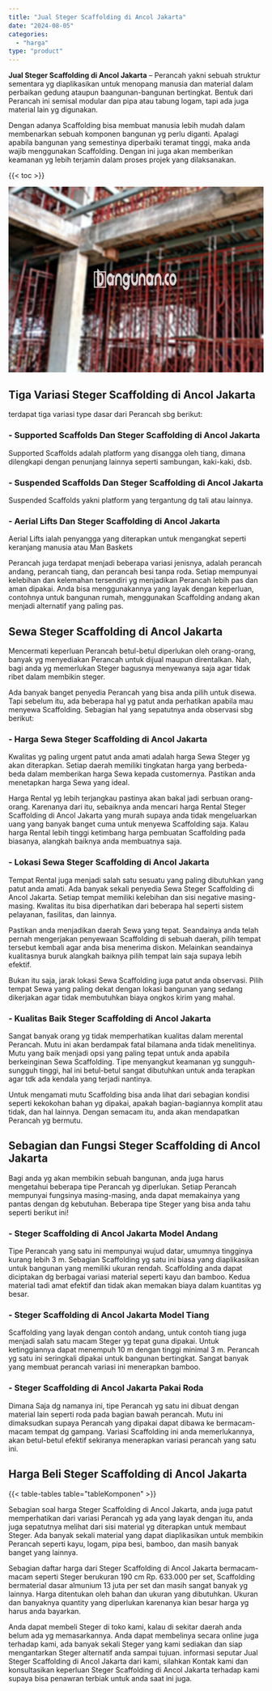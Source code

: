 ```yaml
---
title: "Jual Steger Scaffolding di Ancol Jakarta"
date: "2024-08-05"
categories: 
  - "harga"
type: "product"
---
```


**Jual Steger Scaffolding di Ancol Jakarta** – Perancah yakni sebuah struktur sementara yg diaplikasikan untuk menopang manusia dan material dalam perbaikan gedung ataupun baangunan-bangunan bertingkat. Bentuk dari Perancah ini semisal modular dan pipa atau tabung logam, tapi ada juga material lain yg digunakan.

Dengan adanya Scaffolding bisa membuat manusia lebih mudah dalam membenarkan sebuah komponen bangunan yg perlu diganti. Apalagi apabila bangunan yang semestinya diperbaiki teramat tinggi, maka anda wajib menggunakan Scaffolding. Dengan ini juga akan memberikan keamanan yg lebih terjamin dalam proses projek yang dilaksanakan.

{{< toc >}}

![Jual Steger Scaffolding di Ancol Jakarta](/images/sewa-scaffolding-steger-17.png)

## Tiga Variasi Steger Scaffolding di Ancol Jakarta

terdapat tiga variasi type dasar dari Perancah sbg berikut:

### \- Supported Scaffolds Dan Steger Scaffolding di Ancol Jakarta

Supported Scaffolds adalah platform yang disangga oleh tiang, dimana dilengkapi dengan penunjang lainnya seperti sambungan, kaki-kaki, dsb.

### \- Suspended Scaffolds Dan Steger Scaffolding di Ancol Jakarta

Suspended Scaffolds yakni platform yang tergantung dg tali atau lainnya.

### \- Aerial Lifts Dan Steger Scaffolding di Ancol Jakarta

Aerial Lifts ialah penyangga yang diterapkan untuk mengangkat seperti keranjang manusia atau Man Baskets

Perancah juga terdapat menjadi beberapa variasi jenisnya, adalah perancah andang, perancah tiang, dan perancah besi tanpa roda. Setiap mempunyai kelebihan dan kelemahan tersendiri yg menjadikan Perancah lebih pas dan aman dipakai. Anda bisa menggunakannya yang layak dengan keperluan, contohnya untuk bangunan rumah, menggunakan Scaffolding andang akan menjadi alternatif yang paling pas.

## Sewa Steger Scaffolding di Ancol Jakarta

Mencermati keperluan Perancah betul-betul diperlukan oleh orang-orang, banyak yg menyediakan Perancah untuk dijual maupun direntalkan. Nah, bagi anda yg memerlukan Steger bagusnya menyewanya saja agar tidak ribet dalam membikin steger.

Ada banyak banget penyedia Perancah yang bisa anda pilih untuk disewa. Tapi sebelum itu, ada beberapa hal yg patut anda perhatikan apabila mau menyewa Scaffolding. Sebagian hal yang sepatutnya anda observasi sbg berikut:

### \- Harga Sewa Steger Scaffolding di Ancol Jakarta

Kwalitas yg paling urgent patut anda amati adalah harga Sewa Steger yg akan diterapkan. Setiap daerah memiliki tingkatan harga yang berbeda-beda dalam memberikan harga Sewa kepada customernya. Pastikan anda menetapkan harga Sewa yang ideal.

Harga Rental yg lebih terjangkau pastinya akan bakal jadi serbuan orang-orang. Karenanya dari itu, sebaiknya anda mencari harga Rental Steger Scaffolding di Ancol Jakarta yang murah supaya anda tidak mengeluarkan uang yang banyak banget cuma untuk menyewa Scaffolding saja. Kalau harga Rental lebih tinggi ketimbang harga pembuatan Scaffolding pada biasanya, alangkah baiknya anda membuatnya saja.

### \- Lokasi Sewa Steger Scaffolding di Ancol Jakarta

Tempat Rental juga menjadi salah satu sesuatu yang paling dibutuhkan yang patut anda amati. Ada banyak sekali penyedia Sewa Steger Scaffolding di Ancol Jakarta. Setiap tempat memiliki kelebihan dan sisi negative masing-masing. Kwalitas itu bisa diperhatikan dari beberapa hal seperti sistem pelayanan, fasilitas, dan lainnya.

Pastikan anda menjadikan daerah Sewa yang tepat. Seandainya anda telah pernah mengerjakan penyewaan Scaffolding di sebuah daerah, pilih tempat tersebut kembali agar anda bisa menerima diskon. Melainkan seandainya kualitasnya buruk alangkah baiknya pilih tempat lain saja supaya lebih efektif.

Bukan itu saja, jarak lokasi Sewa Scaffolding juga patut anda observasi. Pilih tempat Sewa yang paling dekat dengan lokasi bangunan yang sedang dikerjakan agar tidak membutuhkan biaya ongkos kirim yang mahal.

### \- Kualitas Baik Steger Scaffolding di Ancol Jakarta

Sangat banyak orang yg tidak memperhatikan kualitas dalam merental Perancah. Mutu ini akan berdampak fatal bilamana anda tidak menelitinya. Mutu yang baik menjadi opsi yang paling tepat untuk anda apabila berkeinginan Sewa Scaffolding. Tipe menyangkut keamanan yg sungguh-sungguh tinggi, hal ini betul-betul sangat dibutuhkan untuk anda terapkan agar tdk ada kendala yang terjadi nantinya.

Untuk mengamati mutu Scaffolding bisa anda lihat dari sebagian kondisi seperti kekokohan bahan yg dipakai, apakah bagian-bagiannya komplit atau tidak, dan hal lainnya. Dengan semacam itu, anda akan mendapatkan Perancah yg bermutu.

## Sebagian dan Fungsi Steger Scaffolding di Ancol Jakarta

Bagi anda yg akan membikin sebuah bangunan, anda juga harus mengetahui beberapa tipe Perancah yg diperlukan. Setiap Perancah mempunyai fungsinya masing-masing, anda dapat memakainya yang pantas dengan dg kebutuhan. Beberapa tipe Steger yang bisa anda tahu seperti berikut ini!

### \- Steger Scaffolding di Ancol Jakarta Model Andang

Tipe Perancah yang satu ini mempunyai wujud datar, umumnya tingginya kurang lebih 3 m. Sebagian Scaffolding yg satu ini biasa yang diaplikasikan untuk bangunan yang memiliki ukuran rendah. Scaffolding anda dapat diciptakan dg berbagai variasi material seperti kayu dan bamboo. Kedua material tadi amat efektif dan tidak akan memakan biaya dalam kuantitas yg besar.

### \- Steger Scaffolding di Ancol Jakarta Model Tiang

Scaffolding yang layak dengan contoh andang, untuk contoh tiang juga menjadi salah satu macam Steger yg tepat guna dipakai. Untuk ketinggiannya dapat menempuh 10 m dengan tinggi minimal 3 m. Perancah yg satu ini seringkali dipakai untuk bangunan bertingkat. Sangat banyak yang membuat perancah variasi ini menerapkan bamboo.

### \- Steger Scaffolding di Ancol Jakarta Pakai Roda

Dimana Saja dg namanya ini, tipe Perancah yg satu ini dibuat dengan material lain seperti roda pada bagian bawah perancah. Mutu ini dimaksudkan supaya Perancah yang dipakai dapat dibawa ke bermacam-macam tempat dg gampang. Variasi Scaffolding ini anda memerlukannya, akan betul-betul efektif sekiranya menerapkan variasi perancah yang satu ini.

## Harga Beli Steger Scaffolding di Ancol Jakarta

{{< table-tables table="tableKomponen" >}}

Sebagian soal harga Steger Scaffolding di Ancol Jakarta, anda juga patut memperhatikan dari variasi Perancah yg ada yang layak dengan itu, anda juga sepatutnya melihat dari sisi material yg diterapkan untuk membaut Steger. Ada banyak sekali material yang dapat diaplikasikan untuk membikin Perancah seperti kayu, logam, pipa besi, bamboo, dan masih banyak banget yang lainnya.

Sebagian daftar harga dari Steger Scaffolding di Ancol Jakarta bermacam-macam seperti Steger berukuran 190 cm Rp. 633.000 per set, Scaffolding bermaterial dasar almunium 13 juta per set dan masih sangat banyak yg lainnya. Harga ditentukan oleh bahan dan ukuran yang dibutuhkan. Ukuran dan banyaknya quantity yang diperlukan karenanya kian besar harga yg harus anda bayarkan.

Anda dapat membeli Steger di toko kami, kalau di sekitar daerah anda belum ada yg memasarkannya. Anda dapat membelinya secara online juga terhadap kami, ada banyak sekali Steger yang kami sediakan dan siap mengantarkan Steger alternatif anda sampai tujuan. informasi seputar Jual Steger Scaffolding di Ancol Jakarta dari kami, silahkan Kontak kami dan konsultasikan keperluan Steger Scaffolding di Ancol Jakarta terhadap kami supaya bisa penawran terbiak untuk anda saat ini juga.
